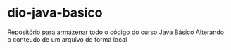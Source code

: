 # dio-java-basico
Repositório para armazenar todo o código do curso Java Básico 
Alterando o conteudo de um arquivo de forma local